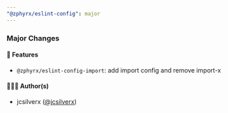 ```yaml
---
"@zphyrx/eslint-config": major
---
```


### Major Changes

#### 🚀 Features

- `@zphyrx/eslint-config-import`: add import config and remove import-x

#### 👨🏻‍💻 Author(s)

- jcsilverx ([@jcsilverx](https://x.com/jcsilverx))
